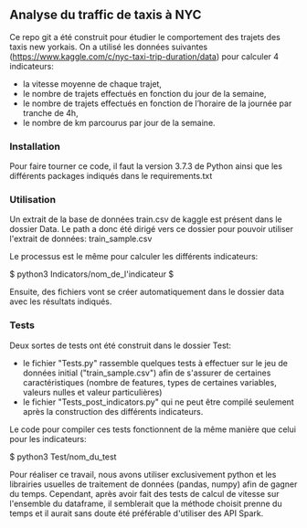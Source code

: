 ## Analyse du traffic de taxis à NYC


Ce repo git a été construit pour étudier le comportement des trajets des taxis new yorkais.
On a utilisé les données suivantes (https://www.kaggle.com/c/nyc-taxi-trip-duration/data) pour calculer 4 indicateurs:

- la vitesse moyenne de chaque trajet,
- le nombre de trajets effectués en fonction du jour de la semaine,
- le nombre de trajets effectués en fonction de l’horaire de la journée par tranche de 4h,
- le nombre de km parcourus par jour de la semaine.

### Installation

Pour faire tourner ce code, il faut la version 3.7.3 de Python ainsi que les différents packages indiqués dans le requirements.txt

### Utilisation

Un extrait de la base de données train.csv de kaggle est présent dans le dossier Data. Le path a donc été dirigé vers ce dossier pour pouvoir utiliser l'extrait de données: train_sample.csv

Le processus est le même pour calculer les différents indicateurs:

$ python3 Indicators/nom_de_l'indicateur $

Ensuite, des fichiers vont se créer automatiquement dans le dossier data avec les résultats indiqués.

### Tests    

Deux sortes de tests ont été construit dans le dossier Test:

- le fichier "Tests.py" rassemble quelques tests à effectuer sur le jeu de données initial ("train_sample.csv") afin de s'assurer de certaines caractéristiques (nombre de features, types de certaines variables, valeurs nulles et valeur particulières)
- le fichier "Tests_post_indicators.py" qui ne peut être compilé seulement après la construction des différents indicateurs.

Le code pour compiler ces tests fonctionnent de la même manière que celui pour les indicateurs:

$ python3 Test/nom_du_test

Pour réaliser ce travail, nous avons utiliser exclusivement python et les librairies usuelles de traitement de données (pandas, numpy) afin de gagner du temps.
Cependant, après avoir fait des tests de calcul de vitesse sur l'ensemble du dataframe, il semblerait que la méthode choisit prenne du temps et il aurait sans doute été préférable d'utiliser des API Spark.
